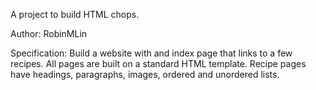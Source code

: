 A project to build HTML chops.

Author:
RobinMLin

Specification:
Build a website with and index page that links to a few recipes.
All pages are built on a standard HTML template.
Recipe pages have headings, paragraphs, images, ordered and unordered lists.